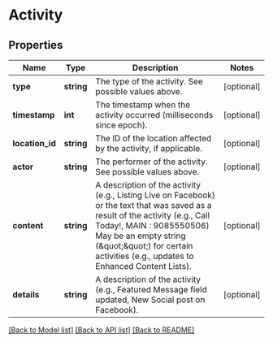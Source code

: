 # Activity

## Properties
Name | Type | Description | Notes
------------ | ------------- | ------------- | -------------
**type** | **string** | The type of the activity.  See possible values above. | [optional] 
**timestamp** | **int** | The timestamp when the activity occurred (milliseconds since epoch). | [optional] 
**location_id** | **string** | The ID of the location affected by the activity, if applicable. | [optional] 
**actor** | **string** | The performer of the activity.  See possible values above. | [optional] 
**content** | **string** | A description of the activity (e.g., Listing Live on Facebook) or the text that was saved as a result of the activity (e.g., Call Today!, MAIN : 9085550506) May be an empty string (\&quot;\&quot;) for certain activities (e.g., updates to Enhanced Content Lists). | [optional] 
**details** | **string** | A description of the activity (e.g., Featured Message field updated, New Social post on Facebook). | [optional] 

[[Back to Model list]](../README.md#documentation-for-models) [[Back to API list]](../README.md#documentation-for-api-endpoints) [[Back to README]](../README.md)



